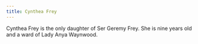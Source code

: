 ```yaml
---
title: Cynthea Frey
---
```


Cynthea Frey is the only daughter of Ser Geremy Frey. She is nine years old and a ward of Lady Anya Waynwood.


